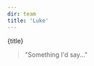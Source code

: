 ```yaml
---
dir: team
title: 'Luke'
---
```


<script>
  import { Img, Heading, P, Blockquote } from 'flowbite-svelte';
</script>

<Heading class="p-8" tag="h1" customSize="text-3xl">{title}</Heading>
<Blockquote class="px-8 py-4">
"Something I'd say..."</Blockquote>


<P class="px-8 py-4">

</P>